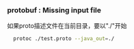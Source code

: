 ### protobuf : Missing input file

如果proto描述文件在当前目录，要以"./"开始

```bash
  protoc ./test.proto --java_out=./
```
